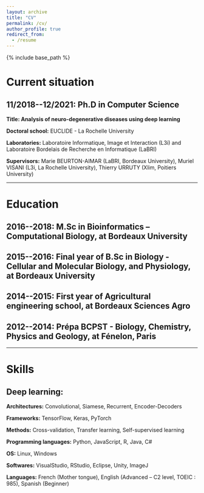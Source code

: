 ```yaml
---
layout: archive
title: "CV"
permalink: /cv/
author_profile: true
redirect_from:
  - /resume
---
```


{% include base_path %}

# Current situation

## 11/2018--12/2021: Ph.D in Computer Science

**Title: Analysis of neuro-degenerative diseases using deep learning**

**Doctoral school:** EUCLIDE - La Rochelle University

**Laboratories:** Laboratoire Informatique, Image et Interaction (L3i) and Laboratoire Bordelais de Recherche en Informatique (LaBRI)

**Supervisors:** Marie BEURTON-AIMAR (LaBRI, Bordeaux University), Muriel VISANI (L3i, La Rochelle University), Thierry URRUTY (Xlim, Poitiers University)

---

# Education

## 2016--2018: M.Sc in Bioinformatics – Computational Biology, at Bordeaux University

## 2015--2016: Final year of B.Sc in Biology - Cellular and Molecular Biology, and Physiology, at Bordeaux University

## 2014--2015: First year of Agricultural engineering school, at Bordeaux Sciences Agro

## 2012--2014: Prépa BCPST - Biology, Chemistry, Physics and Geology, at Fénelon, Paris

---

# Skills

## Deep learning:

**Architectures:** Convolutional, Siamese, Recurrent, Encoder-Decoders

**Frameworks:** TensorFlow, Keras, PyTorch

**Methods:** Cross-validation, Transfer learning, Self-supervised learning

**Programming languages:** Python, JavaScript, R, Java, C\#

**OS:** Linux, Windows

**Softwares:** VisualStudio, RStudio, Eclipse, Unity, ImageJ

**Languages:** French (Mother tongue), English (Advanced – C2 level, TOEIC : 985), Spanish (Beginner)
